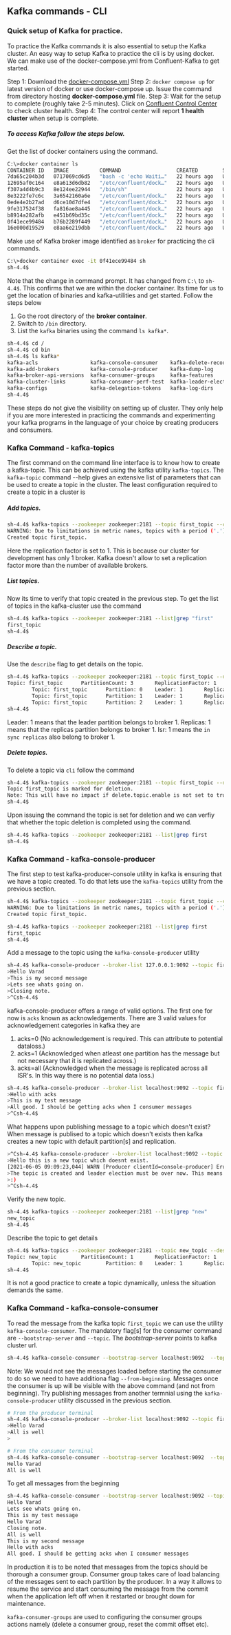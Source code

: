 ## Kafka commands - CLI

### Quick setup of Kafka for practice.

To practice the Kafka commands it is also essential to setup the Kafka cluster. An easy way to setup Kafka to practice the cli is by using docker. We can make use of the docker-compose.yml from Confluent-Kafka to get started.

Step 1: Download the [docker-compose.yml](https://github.com/confluentinc/cp-all-in-one/blob/6.1.1-post/cp-all-in-one/docker-compose.yml)
Step 2: `docker compose up` for latest version of docker or use docker-compose up. Issue the command from directory hosting **docker-compose.yml** file. 
Step 3: Wait for the setup to complete (roughly take 2-5 minutes). Click on [Confluent Control Center](http://localhost:9021) to check cluster health. 
Step 4: The control center will report **1 health cluster**  when setup is complete.

##### To access Kafka follow the steps below.

Get the list of docker containers using the command.
```bash
C:\>docker container ls
CONTAINER ID   IMAGE          COMMAND                  CREATED        STATUS              PORTS                                                                                  NAMES
7da65c204b3d   0717069cd6d5   "bash -c 'echo Waiti…"   22 hours ago   Up About a minute                                                                                          ksql-datagen
12695af0c164   e8a613d6db82   "/etc/confluent/dock…"   22 hours ago   Up About a minute   0.0.0.0:9021->9021/tcp, :::9021->9021/tcp                                              control-center
f307a4d4b9c3   8e124ee22944   "/bin/sh"                22 hours ago   Up About a minute                                                                                          ksqldb-cli
8e3222fe7c6c   3a6542160a6e   "/etc/confluent/dock…"   22 hours ago   Up About a minute   0.0.0.0:8088->8088/tcp, :::8088->8088/tcp                                              ksqldb-server
0ede4e2b27ad   d6ce10d7dfe4   "/etc/confluent/dock…"   22 hours ago   Up About a minute   0.0.0.0:8082->8082/tcp, :::8082->8082/tcp                                              rest-proxy
9fe317524f38   fa816ae8a445   "/etc/confluent/dock…"   22 hours ago   Up About a minute   0.0.0.0:8083->8083/tcp, :::8083->8083/tcp, 9092/tcp                                    connect
b8914a282afb   e451b69bd35c   "/etc/confluent/dock…"   22 hours ago   Up About a minute   0.0.0.0:8081->8081/tcp, :::8081->8081/tcp                                              schema-registry
0f41ece99484   b76b2289f449   "/etc/confluent/dock…"   22 hours ago   Up About a minute   0.0.0.0:9092->9092/tcp, :::9092->9092/tcp, 0.0.0.0:9101->9101/tcp, :::9101->9101/tcp   broker
16e000d19529   e8aa6e219dbb   "/etc/confluent/dock…"   22 hours ago   Up About a minute   2888/tcp, 0.0.0.0:2181->2181/tcp, :::2181->2181/tcp, 3888/tcp                          zookeeper
```

Make use of Kafka broker image identified as `broker` for practicing the cli commands.

```bash
C:\>docker container exec -it 0f41ece99484 sh
sh-4.4$
```

Note that the change in command prompt. It has changed from `C:\` to `sh-4.4$`. This confirms that we are within the docker container. Its time for us to get the location of binaries and  kafka-utilities and get started. Follow the steps below

1. Go the root directory of the **broker container**.
1. Switch to `/bin` directory.
1. List the `kafka` binaries using the command `ls kafka*`.

```bash
sh-4.4$ cd /
sh-4.4$ cd bin
sh-4.4$ ls kafka*
kafka-acls                 kafka-console-consumer    kafka-delete-records   kafka-mirror-maker                kafka-remove-brokers        kafka-rest-stop          kafka-streams-application-reset
kafka-add-brokers          kafka-console-producer    kafka-dump-log         kafka-mirrors                     kafka-replica-status        kafka-rest-stop-service  kafka-topics
kafka-broker-api-versions  kafka-consumer-groups     kafka-features         kafka-preferred-replica-election  kafka-replica-verification  kafka-run-class          kafka-verifiable-consumer
kafka-cluster-links        kafka-consumer-perf-test  kafka-leader-election  kafka-producer-perf-test          kafka-rest-run-class        kafka-server-start       kafka-verifiable-producer
kafka-configs              kafka-delegation-tokens   kafka-log-dirs         kafka-reassign-partitions         kafka-rest-start            kafka-server-stop
sh-4.4$
```

These steps do not give the visibility on setting up of cluster. They only help if you are more interested in practicing the commands and experimenting your kafka programs in the language of your choice by creating producers and consumers.

### Kafka Command - kafka-topics

The first command on the command line interface is to know how to create a kafka-topic. This can be achieved using the kafka utility `kafka-topics`. The `kafka-topic` command --help gives an extensive list of parameters that can be used to create a topic in the cluster. The least configuration required to create a topic in a cluster is

##### Add topics.

```bash
sh-4.4$ kafka-topics --zookeeper zookeeper:2181 --topic first_topic --create --partitions 3 --replication-factor 1
WARNING: Due to limitations in metric names, topics with a period ('.') or underscore ('_') could collide. To avoid issues it is best to use either, but not both.
Created topic first_topic.
```

Here the replication factor is set to 1. This is because our cluster for development has only 1 broker. Kafka doesn't allow to set a replication factor more than the number of available brokers.

##### List topics.

Now its time to verify that topic created in the previous step. To get the list of topics in the kafka-cluster use the command

```bash
sh-4.4$ kafka-topics --zookeeper zookeeper:2181 --list|grep "first"
first_topic
sh-4.4$
```

##### Describe a topic.

Use the `describe` flag to get details on the topic.

```bash
sh-4.4$ kafka-topics --zookeeper zookeeper:2181 --topic first_topic --describe
Topic: first_topic      PartitionCount: 3       ReplicationFactor: 1    Configs:
        Topic: first_topic      Partition: 0    Leader: 1       Replicas: 1     Isr: 1  Offline:
        Topic: first_topic      Partition: 1    Leader: 1       Replicas: 1     Isr: 1  Offline:
        Topic: first_topic      Partition: 2    Leader: 1       Replicas: 1     Isr: 1  Offline:
sh-4.4$
```

Leader: 1 means that the leader partition belongs to broker 1.
Replicas: 1 means that the replicas partition belongs to broker 1.
Isr: 1 means the `in sync replicas` also belong to broker 1.

##### Delete topics.

To delete a topic via `cli` follow the command
```bash
sh-4.4$ kafka-topics --zookeeper zookeeper:2181 --topic first_topic --delete
Topic first_topic is marked for deletion.
Note: This will have no impact if delete.topic.enable is not set to true.
sh-4.4$
```

Upon issuing the command the topic is set for deletion and we can verfiy that whether the topic deletion is completed using the command.
```bash
sh-4.4$ kafka-topics --zookeeper zookeeper:2181 --list|grep first
sh-4.4$
```

### Kafka Command - kafka-console-producer

The first step to test kafka-producer-console utility in kafka is ensuring that we have a topic created. To do that lets use the `kafka-topics` utility from the previous section.

```bash
sh-4.4$ kafka-topics --zookeeper zookeeper:2181 --topic first_topic --create --partitions 3 --replication-factor 1
WARNING: Due to limitations in metric names, topics with a period ('.') or underscore ('_') could collide. To avoid issues it is best to use either, but not both.
Created topic first_topic.

sh-4.4$ kafka-topics --zookeeper zookeeper:2181 --list|grep first
first_topic
sh-4.4$
```

Add a message to the topic using the `kafka-console-producer` utility
```bash
sh-4.4$ kafka-console-producer --broker-list 127.0.0.1:9092 --topic first_topic
>Hello Varad
>This is my second message
>Lets see whats going on.
>Closing note.
>^Csh-4.4$
```

kafka-console-producer offers a range of valid options. The first one for now is `acks` known as acknowledgements. There are 3 valid values for acknowledgement categories in kafka they are
1. acks=0 (No acknowledgement is required. This can attribute to potential dataloss.)
1. acks=1 (Acknowledged when atleast one  partition has the message but not necessary that it is replicated across.)
1. acks=all (Acknowledged when the message is replicated across all ISR's. In this way there is no potential data loss.)

```bash
sh-4.4$ kafka-console-producer --broker-list localhost:9092 --topic first_topic --producer-property acks=all
>Hello with acks
>This is my test message
>All good. I should be getting acks when I consumer messages
>^Csh-4.4$
```

What happens upon publishing message to a topic which doesn't exist?
When message is publised to a topic which doesn't exists then kafka creates a new topic with default partition[s] and replication.

```bash
>^Csh-4.4$ kafka-console-producer --broker-list localhost:9092 --topic new_topic --producer-property acks=all
>Hello this is a new topic which doesnt exist.
[2021-06-05 09:09:23,044] WARN [Producer clientId=console-producer] Error while fetching metadata with correlation id 3 : {new_topic=LEADER_NOT_AVAILABLE} (org.apache.kafka.clients.NetworkClient)
>The topic is created and leader election must be over now. This means no more warning.
>:)
>^Csh-4.4$
```

Verify the new topic.
```bash
sh-4.4$ kafka-topics --zookeeper zookeeper:2181 --list|grep "new"
new_topic
sh-4.4$
```

Describe the topic to get details
```bash
sh-4.4$ kafka-topics --zookeeper zookeeper:2181 --topic new_topic --describe
Topic: new_topic        PartitionCount: 1       ReplicationFactor: 1    Configs:
        Topic: new_topic        Partition: 0    Leader: 1       Replicas: 1     Isr: 1  Offline:
sh-4.4$
```

It is not a good practice to create a topic dynamically, unless the situation demands the same.


### Kafka Command - kafka-console-consumer

To read the message from the kafka topic `first_topic` we can use the utility `kafka-console-consumer`. The mandatory flag[s] for the consumer command are `--bootstrap-server` and `--topic`.
The *bootstrap-server* points to kafka cluster url.

```bash
sh-4.4$ kafka-console-consumer --bootstrap-server localhost:9092  --topic first_topic

```
Note: We would not see the messages loaded before starting the consumer to do so we need to have additiona flag `--from-beginning`. Messages once the consumer is up will be visible with the above command (and not from beginning). Try publishing messages from another termnial using the `kafka-console-producer` utility discussed in the previous section.

```bash
# From the producer terminal
sh-4.4$ kafka-console-producer --broker-list localhost:9092 --topic first_topic
>Hello Varad
>All is well
>
```

```bash
# From the consumer terminal
sh-4.4$ kafka-console-consumer --bootstrap-server localhost:9092  --topic first_topic
Hello Varad
All is well
```

To get all messages from the beginning 
```bash
sh-4.4$ kafka-console-consumer --bootstrap-server localhost:9092 --topic first_topic --from-beginning
Hello Varad
Lets see whats going on.
This is my test message
Hello Varad
Closing note.
All is well
This is my second message
Hello with acks
All good. I should be getting acks when I consumer messages
```

In production it is to be noted that messages from the topics should be thorough a consumer group. Consumer group takes care of load balancing of the messages sent to each partition by the producer. In a way it allows to resume the service and start consuming the message from the commit when the application left off when it restarted or brought down for maintenance.

`kafka-consumer-groups` are used to configuring the consumer groups actions namely (delete a consumer group, reset the commit offset etc).
